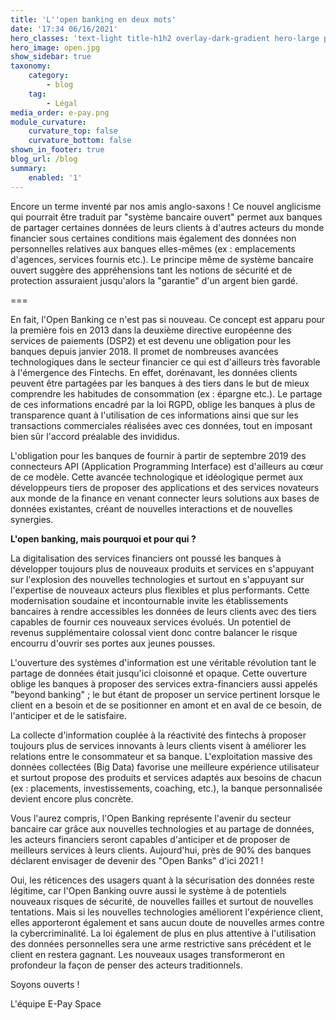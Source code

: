 ```yaml
---
title: 'L''open banking en deux mots'
date: '17:34 06/16/2021'
hero_classes: 'text-light title-h1h2 overlay-dark-gradient hero-large parallax'
hero_image: open.jpg
show_sidebar: true
taxonomy:
    category:
        - blog
    tag:
        - Légal
media_order: e-pay.png
module_curvature:
    curvature_top: false
    curvature_bottom: false
shown_in_footer: true
blog_url: /blog
summary:
    enabled: '1'
---
```


Encore un terme inventé par nos amis anglo-saxons ! Ce nouvel anglicisme qui pourrait être traduit par "système bancaire ouvert" permet aux banques de partager certaines données de leurs clients à d'autres acteurs du monde financier sous certaines conditions mais également des données non personnelles relatives aux banques elles-mêmes (ex : emplacements d'agences, services fournis etc.). Le principe même de système bancaire ouvert suggère des appréhensions tant les notions de sécurité et de protection assuraient jusqu'alors la "garantie" d'un argent bien gardé.

===

En fait, l'Open Banking ce n'est pas si nouveau. Ce concept est apparu pour la première fois en 2013 dans la deuxième directive européenne des services de paiements (DSP2) et est devenu une obligation pour les banques depuis janvier 2018. Il promet de nombreuses avancées technologiques dans le secteur financier ce qui est d'ailleurs très favorable à l'émergence des Fintechs. En effet, dorénavant, les données clients peuvent être partagées par les banques à des tiers dans le but de mieux comprendre les habitudes de consommation (ex : épargne etc.). Le partage de ces informations encadré par la loi RGPD, oblige les banques à plus de transparence quant à l'utilisation de ces informations ainsi que sur les transactions commerciales réalisées avec ces données, tout en imposant bien sûr l'accord préalable des invididus.

L'obligation pour les banques de fournir à partir de septembre 2019 des connecteurs API (Application Programming Interface) est d'ailleurs au cœur de ce modèle. Cette avancée technologique et idéologique permet aux développeurs tiers de proposer des applications et des services novateurs aux monde de la finance en venant connecter leurs solutions aux bases de données existantes, créant de nouvelles interactions et de nouvelles synergies.

**L'open banking, mais pourquoi et pour qui ?**

La digitalisation des services financiers ont poussé les banques à développer toujours plus de nouveaux produits et services en s'appuyant sur l'explosion des nouvelles technologies et surtout en s'appuyant sur l'expertise de nouveaux acteurs plus flexibles et plus performants. Cette modernisation soudaine et incontournable invite les établissements bancaires à rendre accessibles les données de leurs clients avec des tiers capables de fournir ces nouveaux services évolués. Un potentiel de revenus supplémentaire colossal vient donc contre balancer le risque encourru d'ouvrir ses portes aux jeunes pousses.

L'ouverture des systèmes d'information est une véritable révolution tant le partage de données était jusqu'ici cloisonné et opaque. Cette ouverture oblige les banques à proposer des services extra-financiers aussi appelés "beyond banking" ; le but étant de proposer un service pertinent lorsque le client en a besoin et de se positionner en amont et en aval de ce besoin, de l'anticiper et de le satisfaire.

La collecte d'information couplée à la réactivité des fintechs à proposer toujours plus de services innovants à leurs clients visent à améliorer les relations entre le consommateur et sa banque. L'exploitation massive des données collectées (Big Data) favorise une meilleure expérience utilisateur et surtout propose des produits et services adaptés aux besoins de chacun (ex : placements, investissements, coaching, etc.), la banque personnalisée devient encore plus concrète.

Vous l'aurez compris, l'Open Banking représente l'avenir du secteur bancaire car grâce aux nouvelles technologies et au partage de données, les acteurs financiers seront capables d'anticiper et de proposer de meilleurs services à leurs clients. Aujourd'hui, près de 90% des banques déclarent envisager de devenir des "Open Banks" d'ici 2021 !

Oui, les réticences des usagers quant à la sécurisation des données reste légitime, car l'Open Banking ouvre aussi le système à de potentiels nouveaux risques de sécurité, de nouvelles failles et surtout de nouvelles tentations. Mais si les nouvelles technologies améliorent l'expérience client, elles apporteront également et sans aucun doute de nouvelles armes contre la cybercriminalité. La loi également de plus en plus attentive à l'utilisation des données personnelles sera une arme restrictive sans précédent et le client en restera gagnant. Les nouveaux usages transformeront en profondeur la façon de penser des acteurs traditionnels.

Soyons ouverts !

L'équipe E-Pay Space